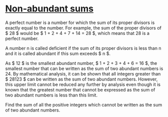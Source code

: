 # [Non-abundant sums](https://projecteuler.net/problem=23)

A perfect number is a number for which the sum of its proper
divisors is exactly equal to the number. For example, the sum
of the proper divisors of $ 28 $ would be $ 1 + 2 + 4 + 7 + 14 = 28 $,
which means that 28 is a perfect number.

A number n is called deficient if the sum of its proper divisors is
less than n and it is called abundant if this sum exceeds $ n $.

As $ 12 $ is the smallest abundant number, $ 1 + 2 + 3 + 4 + 6 = 16 $, the
smallest number that can be written as the sum of two abundant numbers is 24.
By mathematical analysis, it can be shown that all integers greater
than $ 28123 $ can be written as the sum of two abundant numbers.
However, this upper limit cannot be reduced any further by analysis
even though it is known that the greatest number that cannot be expressed
 as the sum of two abundant numbers is less than this limit.

Find the sum of all the positive integers which cannot be written as
the sum of two abundant numbers.
